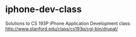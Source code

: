 iphone-dev-class
================

Solutions to CS 193P iPhone Application Development class: http://www.stanford.edu/class/cs193p/cgi-bin/drupal/
